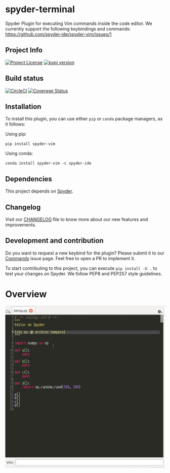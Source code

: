 # spyder-terminal
Spyder Plugin for executing Vim commands inside the code editor. We currently support the following keybindings and commands: https://github.com/spyder-ide/spyder-vim/issues/1

## Project Info
[![Project License](https://img.shields.io/pypi/l/spyder-vim.svg)](./LICENSE.txt)
[![pypi version](https://img.shields.io/pypi/v/spyder-vim.svg)](https://pypi.python.org/pypi/spyder-vim)

## Build status
[![CircleCI](https://circleci.com/gh/spyder-ide/spyder-vim.svg?style=svg)](https://circleci.com/gh/spyder-ide/spyder-vim)
[![Coverage Status](https://coveralls.io/repos/github/spyder-ide/spyder-vim/badge.svg?branch=master)](https://coveralls.io/github/spyder-ide/spyder-vim?branch=master)

## Installation
To install this plugin, you can use either ``pip`` or ``conda`` package managers, as it follows:

Using pip:
```
pip install spyder-vim
```

Using conda:
```
conda install spyder-vim -c spyder-ide
```

## Dependencies
This project depends on [Spyder](https://github.com/spyder-ide/spyder).

## Changelog
Visit our [CHANGELOG](CHANGELOG.md) file to know more about our new features and improvements.

## Development and contribution
Do you want to request a new keybind for the plugin? Please submit it to our [Commands](https://github.com/spyder-ide/spyder-vim/issues/1) issue page. Feel free to open a PR to implement it.

To start contributing to this project, you can execute ``pip install -U .`` to test your changes on Spyder. We follow PEP8 and PEP257 style guidelines.

# Overview
![alt tag](/doc/example.gif)
